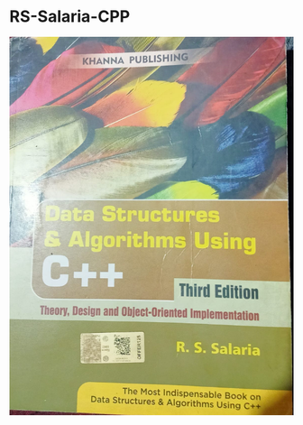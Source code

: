 # RS-Salaria-CPP

![Logo](https://github.com/yashraj9011/RS-Salaria-CPP/blob/main/RS%20Salaria%20.jpg)
